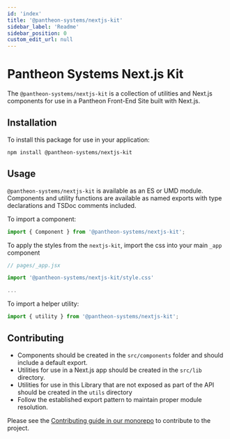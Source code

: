 ```yaml
---
id: 'index'
title: '@pantheon-systems/nextjs-kit'
sidebar_label: 'Readme'
sidebar_position: 0
custom_edit_url: null
---
```


# Pantheon Systems Next.js Kit

The `@pantheon-systems/nextjs-kit` is a collection of utilities and Next.js
components for use in a Pantheon Front-End Site built with Next.js.

## Installation

To install this package for use in your application:

`npm install @pantheon-systems/nextjs-kit`

## Usage

`@pantheon-systems/nextjs-kit` is available as an ES or UMD module. Components
and utility functions are available as named exports with type declarations and
TSDoc comments included.

To import a component:

```js
import { Component } from '@pantheon-systems/nextjs-kit';
```

To apply the styles from the `nextjs-kit`, import the css into your main `_app`
component

```js
// pages/_app.jsx

import '@pantheon-systems/nextjs-kit/style.css'

...
```

To import a helper utility:

```js
import { utility } from '@pantheon-systems/nextjs-kit';
```

<!-- ## API Reference -->

<!-- Add a link to the API Reference that is build with TypeDoc when it is relevant. -->

## Contributing

- Components should be created in the `src/components` folder and should include
  a default export.
- Utilities for use in a Next.js app should be created in the `src/lib`
  directory.
- Utilities for use in this Library that are not exposed as part of the API
  should be created in the `utils` directory
- Follow the established export pattern to maintain proper module resolution.

Please see the
[Contributing guide in our monorepo](https://github.com/pantheon-systems/decoupled-kit-js/blob/canary/CONTRIBUTING.md)
to contribute to the project.

